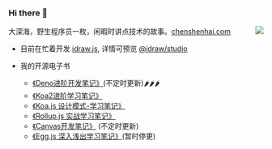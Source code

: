 ### Hi there 👋

<img align="right" src="https://github-readme-stats.vercel.app/api?username=chenshenhai&show_icons=true&icon_color=498de0&text_color=498de0&bg_color=ffffff&hide_title=true" />

大深海，野生程序员一枚，闲暇时讲点技术的故事。[chenshenhai.com](https://chenshenhai.com)

- 目前在忙着开发 [idraw.js](https://github.com/idrawjs/idraw/),  详情可预览 [@idraw/studio](https://idraw.js.org/studio)

- 我的开源电子书
  - [《Deno进阶开发笔记》](https://github.com/chenshenhai/deno_note)(不定时更新)🌶🌶🌶
  - [《Koa2进阶学习笔记》](https://github.com/chenshenhai/koa2-note)
  - [《Koa.js 设计模式-学习笔记》](https://github.com/chenshenhai/koajs-design-note)
  - [《Rollup.js 实战学习笔记》](https://github.com/chenshenhai/rollupjs-note)
  - [《Canvas开发笔记》](https://github.com/chenshenhai/canvas-note) (不定时更新)
  - [《Egg.js 深入浅出学习笔记》](https://github.com/chenshenhai/eggjs-note)(暂时停更)
